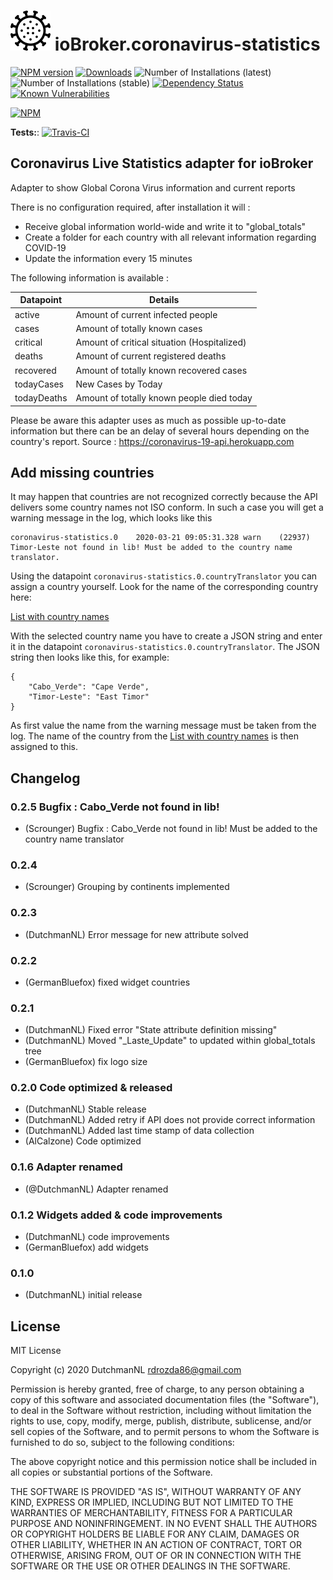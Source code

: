 <h1>

<img  src="admin/coronavirus-statistics.png"  width="64"/>
    ioBroker.coronavirus-statistics

</h1>

[![NPM version](http://img.shields.io/npm/v/iobroker.coronavirus-statistics.svg)](https://www.npmjs.com/package/iobroker.coronavirus-statistics)
[![Downloads](https://img.shields.io/npm/dm/iobroker.coronavirus-statistics.svg)](https://www.npmjs.com/package/iobroker.coronavirus-statistics)
![Number of Installations (latest)](http://iobroker.live/badges/coronavirus-statistics-installed.svg)
![Number of Installations (stable)](http://iobroker.live/badges/coronavirus-statistics-stable.svg)
[![Dependency Status](https://img.shields.io/david/iobroker-community-adapters/iobroker.coronavirus-statistics.svg)](https://david-dm.org/iobroker-community-adapters/iobroker.coronavirus-statistics)
[![Known Vulnerabilities](https://snyk.io/test/github/iobroker-community-adapters/ioBroker.coronavirus-statistics/badge.svg)](https://snyk.io/test/github/iobroker-community-adapters/ioBroker.coronavirus-statistics)

[![NPM](https://nodei.co/npm/iobroker.coronavirus-statistics.png?downloads=true)](https://nodei.co/npm/iobroker.coronavirus-statistics/)

**Tests:**: [![Travis-CI](http://img.shields.io/travis/iobroker-community-adapters/ioBroker.coronavirus-statistics/master.svg)](https://travis-ci.org/iobroker-community-adapters/ioBroker.coronavirus-statistics)

## Coronavirus Live Statistics adapter for ioBroker

Adapter to show Global Corona Virus information and current reports

There is no configuration required, after installation it will : 

- Receive global information world-wide and write it to "global_totals"
- Create a folder for each country with all relevant information regarding COVID-19
- Update the information every 15 minutes

The following information is available : 

| Datapoint | Details |
|--|--|
| active | Amount of current infected people |
| cases | Amount of totally known cases |
| critical | Amount of critical situation (Hospitalized) |
| deaths | Amount of current registered deaths |
| recovered | Amount of totally known recovered cases |
| todayCases | New Cases by Today |
| todayDeaths | Amount of totally known people died today |


Please be aware this adapter uses as much as possible up-to-date information but there can be an delay of several hours depending on the country's report.
Source : https://coronavirus-19-api.herokuapp.com

## Add missing countries
It may happen that countries are not recognized correctly because the API delivers some country names not ISO conform. In such a case you will get a warning message in the log, which looks like this

```
coronavirus-statistics.0	2020-03-21 09:05:31.328	warn	(22937) Timor-Leste not found in lib! Must be added to the country name translator.
```

Using the datapoint `coronavirus-statistics.0.countryTranslator` you can assign a country yourself. Look for the name of the corresponding country here:

[List with country names](https://github.com/i-rocky/country-list-js/blob/master/data/names.json)

With the selected country name you have to create a JSON string and enter it in the datapoint `coronavirus-statistics.0.countryTranslator`.
The JSON string then looks like this, for example:

```
{
	"Cabo_Verde": "Cape Verde",
	"Timor-Leste": "East Timor"
}
```

As first value the name from the warning message must be taken from the log. The name of the country from the [List with country names](https://github.com/i-rocky/country-list-js/blob/master/data/names.json) is then assigned to this.

## Changelog

### 0.2.5 Bugfix : Cabo_Verde not found in lib!
* (Scrounger) Bugfix : Cabo_Verde not found in lib! Must be added to the country name translator

### 0.2.4
* (Scrounger) Grouping by continents implemented

### 0.2.3
* (DutchmanNL) Error message for new attribute solved

### 0.2.2
* (GermanBluefox) fixed widget countries

### 0.2.1
* (DutchmanNL) Fixed error "State attribute definition missing"
* (DutchmanNL) Moved "_Laste_Update" to updated within global_totals tree
* (GermanBluefox) fix logo size

### 0.2.0 Code optimized & released
* (DutchmanNL) Stable release
* (DutchmanNL) Added retry if API does not provide correct information
* (DutchmanNL) Added last time stamp of data collection
* (AlCalzone) Code optimized

### 0.1.6 Adapter renamed
* (@DutchmanNL) Adapter renamed

### 0.1.2 Widgets added & code improvements
* (DutchmanNL) code improvements
* (GermanBluefox) add widgets

### 0.1.0
* (DutchmanNL) initial release

## License
MIT License

Copyright (c) 2020 DutchmanNL <rdrozda86@gmail.com>

Permission is hereby granted, free of charge, to any person obtaining a copy
of this software and associated documentation files (the "Software"), to deal
in the Software without restriction, including without limitation the rights
to use, copy, modify, merge, publish, distribute, sublicense, and/or sell
copies of the Software, and to permit persons to whom the Software is
furnished to do so, subject to the following conditions:

The above copyright notice and this permission notice shall be included in all
copies or substantial portions of the Software.

THE SOFTWARE IS PROVIDED "AS IS", WITHOUT WARRANTY OF ANY KIND, EXPRESS OR
IMPLIED, INCLUDING BUT NOT LIMITED TO THE WARRANTIES OF MERCHANTABILITY,
FITNESS FOR A PARTICULAR PURPOSE AND NONINFRINGEMENT. IN NO EVENT SHALL THE
AUTHORS OR COPYRIGHT HOLDERS BE LIABLE FOR ANY CLAIM, DAMAGES OR OTHER
LIABILITY, WHETHER IN AN ACTION OF CONTRACT, TORT OR OTHERWISE, ARISING FROM,
OUT OF OR IN CONNECTION WITH THE SOFTWARE OR THE USE OR OTHER DEALINGS IN THE
SOFTWARE.
